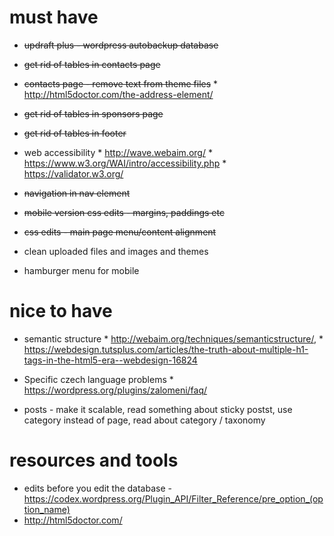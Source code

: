 # must have

* <s>updraft plus - wordpress autobackup database</s>
* <s>get rid of tables in contacts page</s>
* <s>contacts page - remove text from theme files</s>
        * http://html5doctor.com/the-address-element/
* <s>get rid of tables in sponsors page</s>
* <s>get rid of tables in footer</s>

* web accessibility 
        * http://wave.webaim.org/
        * https://www.w3.org/WAI/intro/accessibility.php
        * https://validator.w3.org/

* <s>navigation in nav element</s>
* <s>mobile version css edits - margins, paddings etc</s>
* <s>css edits - main page menu/content alignment </s>
* clean uploaded files and images and themes
* hamburger menu for mobile

# nice to have

* semantic structure 
        * http://webaim.org/techniques/semanticstructure/, 
        * https://webdesign.tutsplus.com/articles/the-truth-about-multiple-h1-tags-in-the-html5-era--webdesign-16824

* Specific czech language problems 
        * https://wordpress.org/plugins/zalomeni/faq/
* posts  - make it scalable, read something about sticky postst, use category instead of page, read about category / taxonomy


# resources and tools
* edits before you edit the database - https://codex.wordpress.org/Plugin_API/Filter_Reference/pre_option_(option_name)
* http://html5doctor.com/
